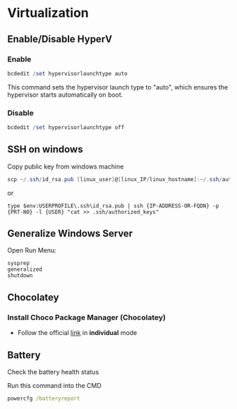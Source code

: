 # Virtualization

## Enable/Disable HyperV

### Enable

```powershell
bcdedit /set hypervisorlaunchtype auto
```

This command sets the hypervisor launch type to "auto", which ensures the hypervisor starts automatically on boot.

### Disable

```powershell
bcdedit /set hypervisorlaunchtype off
```

## SSH on windows

Copy public key from windows machine

```powershell
scp ~/.ssh/id_rsa.pub [linux_user]@[linux_IP/linux_hostname]:~/.ssh/authorized_keys
```

or

```pwsh
type $env:USERPROFILE\.ssh\id_rsa.pub | ssh {IP-ADDRESS-OR-FQDN} -p {PRT-NO} -l {USER} "cat >> .ssh/authorized_keys"
```

## Generalize Windows Server

Open Run Menu:

```pwsh
sysprep
generalized
shutdown
```

## Chocolatey

### Install Choco Package Manager (Chocolatey)

-   Follow the official [link] in **individual** mode

## Battery

Check the battery health status

Run this command into the CMD

```cmd
powercfg /batteryreport
```

<!-- links -->

[link]: https://chocolatey.org/install#individual
